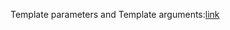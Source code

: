 Template parameters and Template arguments:[link](https://en.cppreference.com/w/cpp/language/template_parameters#Non-type_template_parameter)
